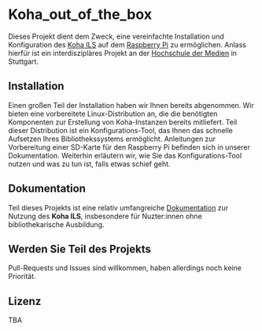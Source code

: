 # Koha_out_of_the_box

Dieses Projekt dient dem Zweck, eine vereinfachte Installation und Konfiguration des [Koha ILS](https://koha-community.org) auf dem [Raspberry Pi](https://www.raspberrypi.org/) zu ermöglichen. 
Anlass hierfür ist ein interdiszipläres Projekt an der [Hochschule der Medien](www.hdm-stuttgart.de) in Stuttgart.
## Installation

Einen großen Teil der Installation haben wir Ihnen bereits abgenommen. Wir bieten eine vorbereitete Linux-Distribution an, die die benötigten Komponenten zur Erstellung von Koha-Instanzen bereits mitliefert. 
Teil dieser Distribution ist ein Konfigurations-Tool, das Ihnen das schnelle Aufsetzen Ihres Bibliothekssystems ermöglicht. Anleitungen zur Vorbereitung einer SD-Karte für den Raspberry Pi befinden sich in 
unserer Dokumentation. Weiterhin erläutern wir, wie Sie das Konfigurations-Tool nutzen und was zu tun ist, falls etwas schief geht.

## Dokumentation

Teil dieses Projekts ist eine relativ umfangreiche [Dokumentation](https://pders01.github.io/Koha_out_of_the_box) zur Nutzung des __Koha ILS__, insbesondere für Nuzter:innen ohne bibliothekarische Ausbildung.


## Werden Sie Teil des Projekts

Pull-Requests und Issues sind willkommen, haben allerdings noch keine Priorität.


## Lizenz

TBA



